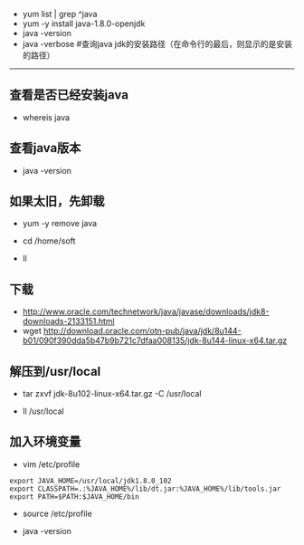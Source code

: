 - yum list | grep ^java
- yum -y install java-1.8.0-openjdk
- java -version
- java -verbose #查询java jdk的安装路径（在命令行的最后，则显示的是安装的路径）

-----------
## 查看是否已经安装java
- whereis java

## 查看java版本
- java -version

## 如果太旧，先卸载
- yum -y remove java

- cd /home/soft
- ll
## 下载
- http://www.oracle.com/technetwork/java/javase/downloads/jdk8-downloads-2133151.html
- wget http://download.oracle.com/otn-pub/java/jdk/8u144-b01/090f390dda5b47b9b721c7dfaa008135/jdk-8u144-linux-x64.tar.gz
## 解压到/usr/local
- tar zxvf jdk-8u102-linux-x64.tar.gz -C /usr/local

- ll /usr/local

## 加入环境变量
- vim /etc/profile
``` 
export JAVA_HOME=/usr/local/jdk1.8.0_102
export CLASSPATH=.:%JAVA_HOME%/lib/dt.jar:%JAVA_HOME%/lib/tools.jar
export PATH=$PATH:$JAVA_HOME/bin
```
- source /etc/profile

- java -version

